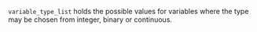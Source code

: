 `variable_type_list` holds the possible values for variables where the type may be chosen from integer, binary or continuous. 
